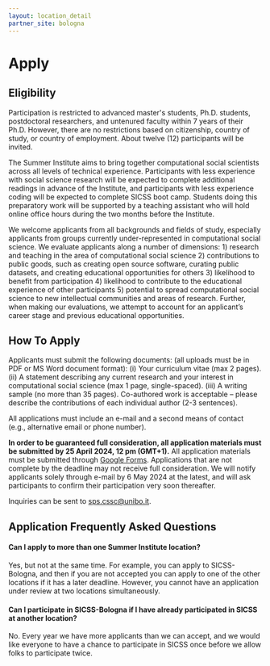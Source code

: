 ```yaml
---
layout: location_detail
partner_site: bologna
---
```


# Apply

## Eligibility

Participation is restricted to advanced master's students, Ph.D. students, postdoctoral researchers, and untenured faculty within 7 years of their Ph.D. However, there are no restrictions based on citizenship, country of study, or country of employment. About twelve (12) participants will be invited.

The Summer Institute aims to bring together computational social scientists across all levels of technical experience. Participants with less experience with social science research will be expected to complete additional readings in advance of the Institute, and participants with less experience coding will be expected to complete SICSS boot camp. Students doing this preparatory work will be supported by a teaching assistant who will hold online office hours during the two months before the Institute.

We welcome applicants from all backgrounds and fields of study, especially applicants from groups currently under-represented in computational social science. We evaluate applicants along a number of dimensions: 1) research and teaching in the area of computational social science 2) contributions to public goods, such as creating open source software, curating public datasets, and creating educational opportunities for others 3) likelihood to benefit from participation 4) likelihood to contribute to the educational experience of other participants 5) potential to spread computational social science to new intellectual communities and areas of research. Further, when making our evaluations, we attempt to account for an applicant’s career stage and previous educational opportunities.

## How To Apply

Applicants must submit the following documents: (all uploads must be in PDF or MS Word document format): (i) Your curriculum vitae (max 2 pages). (ii) A statement describing any current research and your interest in computational social science (max 1 page, single-spaced). (iii) A writing sample (no more than 35 pages). Co-authored work is acceptable – please describe the contributions of each individual author (2-3 sentences). 

All applications must include an e-mail and a second means of contact (e.g., alternative email or phone number).

**In order to be guaranteed full consideration, all application materials must be submitted by 25 April 2024, 12 pm (GMT+1).** 
All application materials must be submitted through [Google Forms](https://forms.gle/HG1yd2Gi59N3MH4G8). Applications that are not complete by the deadline may not receive full consideration. We will notify applicants solely through e-mail by 6 May 2024 at the latest, and will ask participants to confirm their participation very soon thereafter.

Inquiries can be sent to sps.cssc@unibo.it. 

## Application Frequently Asked Questions

#### Can I apply to more than one Summer Institute location?

Yes, but not at the same time. For example, you can apply to SICSS-Bologna, and then if you are not accepted you can apply to one of the other locations if it has a later deadline. However, you cannot have an application under review at two locations simultaneously.

#### Can I participate in SICSS-Bologna if I have already participated in SICSS at another location?

No. Every year we have more applicants than we can accept, and we would like everyone to have a chance to participate in SICSS once before we allow folks to participate twice.

